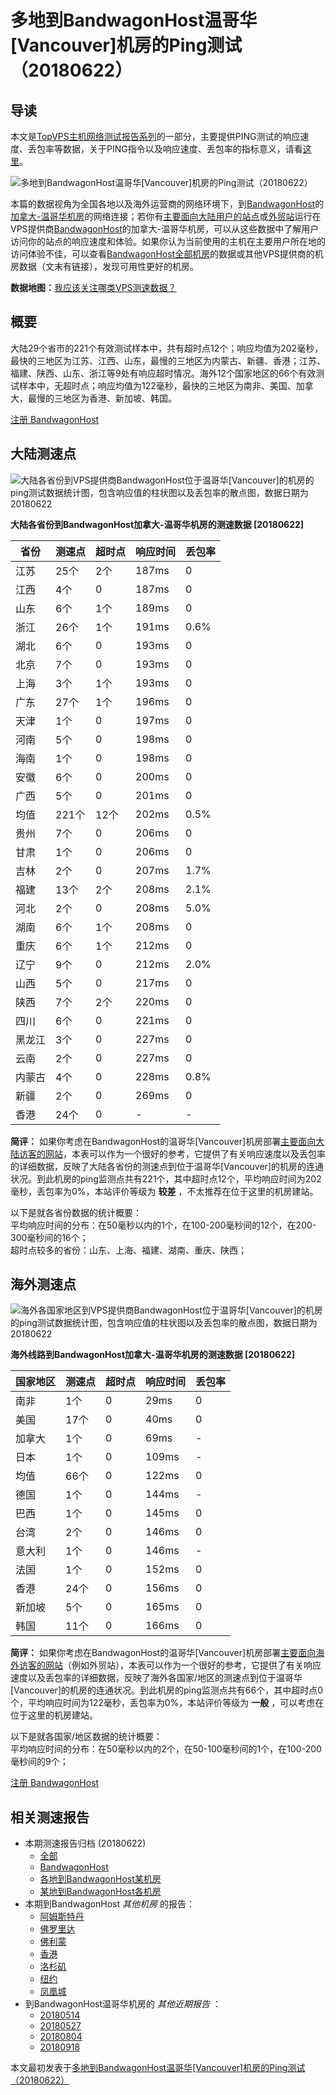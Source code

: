 #  多地到BandwagonHost温哥华[Vancouver]机房的Ping测试（20180622） 

## 导读

本文是[TopVPS主机网络测试报告系列](https://vps123.top/pingtest)的一部分，主要提供PING测试的响应速度、丢包率等数据，关于PING指令以及响应速度、丢包率的指标意义，请看[这里](https://vps123.top/what-is-ping.html)。

![多地到BandwagonHost温哥华\[Vancouver\]机房的Ping测试（20180622）](/images/thumbnails/to_bwg_Vancouver.png)

本篇的数据视角为全国各地以及海外运营商的网络环境下，到[BandwagonHost](https://vps123.top/go/bwg)的[加拿大-温哥华机房](https://vps123.top/bandwagon-facilities.html#vancouver)的网络连接；若你有[主要面向大陆用户的站点](https://vps123.top/website-for-mainland-users.html)或[外贸站](https://vps123.top/website-for-internation-trade.html)运行在VPS提供商[BandwagonHost](https://vps123.top/go/bwg)的加拿大-温哥华机房，可以从这些数据中了解用户访问你的站点的响应速度和体验。如果你认为当前使用的主机在主要用户所在地的访问体验不佳，可以查看[BandwagonHost全部机房](/bandwagon/isp/china/20180622-bandwagon-isp-china.md)的数据或其他VPS提供商的机房数据（文末有链接），发现可用性更好的机房。

**数据地图：**[我应该关注哪类VPS测速数据？](https://vps123.top/find-pingtest-data-you-need.html)

## 概要

大陆29个省市的221个有效测试样本中，共有超时点12个；响应均值为202毫秒，最快的三地区为江苏、江西、山东，最慢的三地区为内蒙古、新疆、香港；江苏、福建、陕西、山东、浙江等9处有响应超时情况。海外12个国家地区的66个有效测试样本中，无超时点；响应均值为122毫秒，最快的三地区为南非、美国、加拿大，最慢的三地区为香港、新加坡、韩国。

[注册 BandwagonHost](https://vps123.top/go/bwg/_btn1)

## 大陆测速点

![大陆各省份到VPS提供商BandwagonHost位于温哥华\[Vancouver\]的机房的ping测试数据统计图，包含响应值的柱状图以及丢包率的散点图，数据日期为20180622](/images/pingtests/bwg_20180622/plot_idc_bwg_canada-vancouver_20180622_mainland.png)

**大陆各省份到BandwagonHost加拿大-温哥华机房的测速数据 [20180622]**

省份 | 测速点 | 超时点 | 响应时间 | 丢包率  
---|---|---|---|---  
江苏 | 25个 | 2个 | 187ms | 0  
江西 | 4个 | 0 | 187ms | 0  
山东 | 6个 | 1个 | 189ms | 0  
浙江 | 26个 | 1个 | 191ms | 0.6%  
湖北 | 6个 | 0 | 193ms | 0  
北京 | 7个 | 0 | 193ms | 0  
上海 | 3个 | 1个 | 193ms | 0  
广东 | 27个 | 1个 | 196ms | 0  
天津 | 1个 | 0 | 197ms | 0  
河南 | 5个 | 0 | 198ms | 0  
海南 | 1个 | 0 | 198ms | 0  
安徽 | 6个 | 0 | 200ms | 0  
广西 | 5个 | 0 | 201ms | 0  
均值 | 221个 | 12个 | 202ms | 0.5%  
贵州 | 7个 | 0 | 206ms | 0  
甘肃 | 1个 | 0 | 206ms | 0  
吉林 | 2个 | 0 | 207ms | 1.7%  
福建 | 13个 | 2个 | 208ms | 2.1%  
河北 | 2个 | 0 | 208ms | 5.0%  
湖南 | 6个 | 1个 | 208ms | 0  
重庆 | 6个 | 1个 | 212ms | 0  
辽宁 | 9个 | 0 | 212ms | 2.0%  
山西 | 5个 | 0 | 217ms | 0  
陕西 | 7个 | 2个 | 220ms | 0  
四川 | 6个 | 0 | 221ms | 0  
黑龙江 | 3个 | 0 | 227ms | 0  
云南 | 2个 | 0 | 227ms | 0  
内蒙古 | 4个 | 0 | 228ms | 0.8%  
新疆 | 2个 | 0 | 269ms | 0  
香港 | 24个 | 0 | - | -  
  
**简评：** 如果你考虑在BandwagonHost的温哥华[Vancouver]机房部署[主要面向大陆访客的网站](website-for-mainland-users.html)，本表可以作为一个很好的参考，它提供了有关响应速度以及丢包率的详细数据，反映了大陆各省份的测速点到位于温哥华[Vancouver]的机房的连通状况。到此机房的ping监测点共有221个，其中超时点12个，平均响应时间为202毫秒，丢包率为0%，本站评价等级为 **较差** ，不太推荐在位于这里的机房建站。

以下是就各省份数据的统计概要：  
平均响应时间的分布：在50毫秒以内的1个，在100-200毫秒间的12个，在200-300毫秒间的16个；  
超时点较多的省份：山东、上海、福建、湖南、重庆、陕西；

## 海外测速点

![海外各国家地区到VPS提供商BandwagonHost位于温哥华\[Vancouver\]的机房的ping测试数据统计图，包含响应值的柱状图以及丢包率的散点图，数据日期为20180622](/images/pingtests/bwg_20180622/plot_idc_bwg_canada-vancouver_20180622_overseas.png)

**海外线路到BandwagonHost加拿大-温哥华机房的测速数据 [20180622]**

国家地区 | 测速点 | 超时点 | 响应时间 | 丢包率  
---|---|---|---|---  
南非 | 1个 | 0 | 29ms | 0  
美国 | 17个 | 0 | 40ms | 0  
加拿大 | 1个 | 0 | 69ms | -  
日本 | 1个 | 0 | 109ms | -  
均值 | 66个 | 0 | 122ms | 0  
德国 | 1个 | 0 | 144ms | -  
巴西 | 1个 | 0 | 145ms | 0  
台湾 | 2个 | 0 | 146ms | 0  
意大利 | 1个 | 0 | 146ms | -  
法国 | 1个 | 0 | 152ms | 0  
香港 | 24个 | 0 | 156ms | 0  
新加坡 | 5个 | 0 | 165ms | 0  
韩国 | 11个 | 0 | 166ms | 0  
  
**简评：** 如果你考虑在BandwagonHost的温哥华[Vancouver]机房部署[主要面向海外访客的网站](https://vps123.top/website-for-internation-trade.html)（例如外贸站），本表可以作为一个很好的参考，它提供了有关响应速度以及丢包率的详细数据，反映了海外各国家/地区的测速点到位于温哥华[Vancouver]的机房的连通状况。到此机房的ping监测点共有66个，其中超时点0个，平均响应时间为122毫秒，丢包率为0%，本站评价等级为 **一般** ，可以考虑在位于这里的机房建站。

以下是就各国家/地区数据的统计概要：  
平均响应时间的分布：在50毫秒以内的2个，在50-100毫秒间的1个，在100-200毫秒间的9个；

[注册 BandwagonHost](https://vps123.top/go/bwg/_btn2)

## 相关测速报告

  * 本期测速报告归档 (20180622) 
    * [全部](https://vps123.top/pingtests/20180622 "本期各VPS提供商全部测速报告")
    * [BandwagonHost](https://vps123.top/pingtests/idc-bandwagon/20180622 "本期BandwagonHost的全部测速报告")
    * [各地到BandwagonHost某机房](https://vps123.top/pingtests/idc-bandwagon/isp-global/20180622 "以BandwagonHost某机房为关注对象的视角，横向比较大陆各省份、海外各国家地区")
    * [某地到BandwagonHost各机房](https://vps123.top/pingtests/idc-bandwagon/facility-all/20180622 "以大陆某省份为关注对象的视角，横向比较BandwagonHost各机房")
  * 本期到BandwagonHost _其他机房_ 的报告： 
    * [阿姆斯特丹](/bandwagon/idc/amsterdam/20180622-bandwagon-idc-amsterdam.md "多地到BandwagonHost阿姆斯特丹机房的Ping测试 20180622")
    * [佛罗里达](/bandwagon/idc/florida/20180622-bandwagon-idc-florida.md "多地到BandwagonHost佛罗里达机房的Ping测试 20180622")
    * [佛利蒙](/bandwagon/idc/fremont/20180622-bandwagon-idc-fremont.md "多地到BandwagonHost佛利蒙机房的Ping测试 20180622")
    * [香港](/bandwagon/idc/hongkong/20180622-bandwagon-idc-hongkong.md "多地到BandwagonHost香港机房的Ping测试 20180622")
    * [洛杉矶](/bandwagon/idc/losangeles/20180622-bandwagon-idc-losangeles.md "多地到BandwagonHost洛杉矶机房的Ping测试 20180622")
    * [纽约](/bandwagon/idc/newyork/20180622-bandwagon-idc-newyork.md "多地到BandwagonHost纽约机房的Ping测试 20180622")
    * [凤凰城](/bandwagon/idc/phoenix/20180622-bandwagon-idc-phoenix.md "多地到BandwagonHost凤凰城机房的Ping测试 20180622")
  * 到BandwagonHost温哥华机房的 _其他近期报告_ ： 
    * [20180514](/bandwagon/idc/vancouver/20180514-bandwagon-idc-vancouver.md "多地到BandwagonHost温哥华机房的Ping测试 20180514")
    * [20180527](/bandwagon/idc/vancouver/20180527-bandwagon-idc-vancouver.md "多地到BandwagonHost温哥华机房的Ping测试 20180527")
    * [20180804](/bandwagon/idc/vancouver/20180804-bandwagon-idc-vancouver.md "多地到BandwagonHost温哥华机房的Ping测试 20180804")
    * [20180918](/bandwagon/idc/vancouver/20180918-bandwagon-idc-vancouver.md "多地到BandwagonHost温哥华机房的Ping测试 20180918")



本文最初发表于[多地到BandwagonHost温哥华[Vancouver]机房的Ping测试（20180622）](https://vps123.top/pingtest/20180622-bandwagon-idc-vancouver.html)
